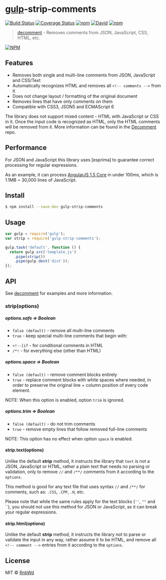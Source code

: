 # [gulp](http://gulpjs.com)-strip-comments

[![Build Status](https://img.shields.io/travis/RnbWd/gulp-strip-comments.svg?style=flat-square)](https://travis-ci.org/RnbWd/gulp-strip-comments)
[![Coverage Status](https://coveralls.io/repos/RnbWd/gulp-strip-comments/badge.svg?branch=master&service=github)](https://coveralls.io/github/RnbWd/gulp-strip-comments?branch=master)
[![npm](https://img.shields.io/npm/v/gulp-strip-comments.svg?style=flat-square)](https://www.npmjs.com/package/gulp-strip-comments)
[![David](https://david-dm.org/rnbwd/gulp-strip-comments.svg)](https://david-dm.org/rnbwd/gulp-strip-comments)
[![npm](https://img.shields.io/npm/dt/gulp-strip-comments.svg?style=flat-square)](https://www.npmjs.com/package/gulp-strip-comments)


> [decomment](https://github.com/vitaly-t/decomment/) - Removes comments from JSON, JavaScript, CSS, HTML, etc.

[![NPM](https://nodei.co/npm-dl/gulp-strip-comments.png)](https://nodei.co/npm/gulp-strip-comments/)

## Features

* Removes both single and multi-line comments from JSON, JavaScript and CSS/Text
* Automatically recognizes HTML and removes all `<!-- comments -->` from it
* Does not change layout / formatting of the original document
* Removes lines that have only comments on them
* Compatible with CSS3, JSON5 and ECMAScript 6

The library does not support mixed content - HTML with JavaScript or CSS in it.
Once the input code is recognized as HTML, only the HTML comments will be removed from it. More information can be found in the [Decomment](https://github.com/vitaly-t/decomment) repo.

## Performance

For JSON and JavaScript this library uses [esprima] to guarantee correct processing for regular expressions.

As an example, it can process [AngularJS 1.5 Core](https://code.angularjs.org/1.5.0-rc.0/angular.js)
in under 100ms, which is 1.1MB ~ 30,000 lines of JavaScript.

## Install

```sh
$ npm install --save-dev gulp-strip-comments
```

## Usage

```js
var gulp = require('gulp');
var strip = require('gulp-strip-comments');

gulp.task('default', function () {
  return gulp.src('template.js')
    .pipe(strip())
    .pipe(gulp.dest('dist'));
});
```

## API

See [decomment](https://github.com/vitaly-t/decomment#api) for examples and more information.

### strip(options)

##### options.safe ⇒ Boolean

* `false (default)` - remove all multi-line comments
* `true` - keep special multi-line comments that begin with:
 - `<!--[if` - for conditional comments in HTML
 - `/*!` - for everything else (other than HTML)

##### options.space ⇒ Boolean

* `false (default)` - remove comment blocks entirely
* `true` - replace comment blocks with white spaces where needed, in order to preserve the original line + column position of every code element.

NOTE: When this option is enabled, option `trim` is ignored.

##### options.trim ⇒ Boolean

* `false (default)` - do not trim comments
* `true` - remove empty lines that follow removed full-line comments

NOTE: This option has no effect when option `space` is enabled.

#### strip.text(options)

Unlike the default **strip** method, it instructs the library that `text` is not a JSON, JavaScript or HTML, rather a plain text that needs no parsing or validation, only to remove `//` and `/**/` comments from it according to the `options`.

This method is good for any text file that uses syntax `//` and `/**/` for comments, such as: `.CSS`, `.CPP`, `.H`, etc.

Please note that while the same rules apply for the text blocks (`''`, `""` and \`\`), you should not use this method for JSON or JavaScript, as it can break your regular expressions.

#### strip.html(options)

Unlike the default **strip** method, it instructs the library not to parse
or validate the input in any way, rather assume it to be HTML, and remove all
`<!-- comment -->` entries from it according to the `options`.


## License

MIT © [RnbWd](https://github.com/RnbWd)
